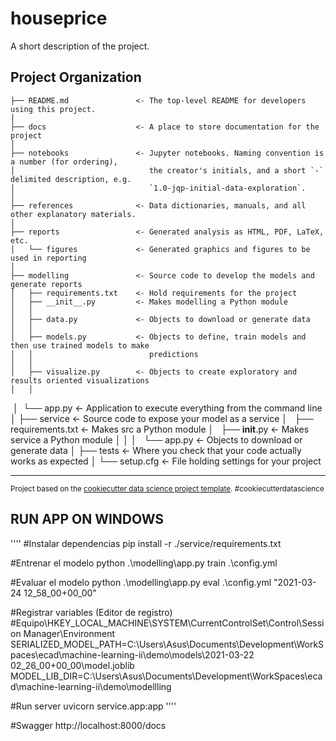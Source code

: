 houseprice
==============================

A short description of the project.

Project Organization
------------

    ├── README.md               <- The top-level README for developers using this project.
    │
    ├── docs                    <- A place to store documentation for the project
    │
    ├── notebooks               <- Jupyter notebooks. Naming convention is a number (for ordering),
    │                              the creator's initials, and a short `-` delimited description, e.g.
    │                              `1.0-jqp-initial-data-exploration`.
    │
    ├── references              <- Data dictionaries, manuals, and all other explanatory materials.
    │
    ├── reports                 <- Generated analysis as HTML, PDF, LaTeX, etc.
    │   └── figures             <- Generated graphics and figures to be used in reporting
    │
    ├── modelling               <- Source code to develop the models and generate reports
    │   ├── requirements.txt    <- Hold requirements for the project
    │   ├── __init__.py         <- Makes modelling a Python module
    │   │
    │   ├── data.py             <- Objects to download or generate data
    │   │
    │   ├── models.py           <- Objects to define, train models and then use trained models to make
    │   │                          predictions
    │   │
    │   ├── visualize.py        <- Objects to create exploratory and results oriented visualizations
    │   │    
    │   └── app.py              <- Application to execute everything from the command line
    │
    ├── service                 <- Source code to expose your model as a service
    │   ├── requirements.txt    <- Makes src a Python module
    │   ├── __init__.py         <- Makes service a Python module
    │   │
    │   └── app.py              <- Objects to download or generate data
    │
    ├── tests                   <- Where you check that your code actually works as expected
    │
    └── setup.cfg               <- File holding settings for your project


--------

<p><small>Project based on the <a target="_blank" href="https://drivendata.github.io/cookiecutter-data-science/">cookiecutter data science project template</a>. #cookiecutterdatascience</small></p>


## RUN APP ON WINDOWS
''''
#Instalar dependencias
pip install -r ./service/requirements.txt

#Entrenar el modelo
python .\modelling\app.py train .\config.yml

#Evaluar el modelo
python .\modelling\app.py eval .\config.yml "2021-03-24 12_58_00+00_00"

#Registrar variables (Editor de registro)
#Equipo\HKEY_LOCAL_MACHINE\SYSTEM\CurrentControlSet\Control\Session Manager\Environment
SERIALIZED_MODEL_PATH=C:\Users\Asus\Documents\Development\WorkSpaces\ecad\machine-learning-ii\demo\models\2021-03-22 02_26_00+00_00\model.joblib
MODEL_LIB_DIR=C:\Users\Asus\Documents\Development\WorkSpaces\ecad\machine-learning-ii\demo\modellling

#Run server
uvicorn service.app:app
''''

#Swagger
http://localhost:8000/docs

